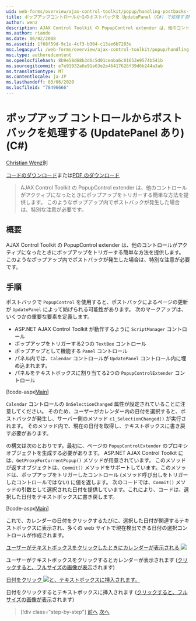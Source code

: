 ```yaml
---
uid: web-forms/overview/ajax-control-toolkit/popup/handling-postbacks-from-a-popup-control-with-an-updatepanel-cs
title: ポップアップコントロールからのポストバックを UpdatePanel (C#) で処理するMicrosoft Docs
author: wenz
description: AJAX Control Toolkit の PopupControl extender は、他のコントロールがアクティブになったときにポップアップをトリガーする簡単な方法を提供します。 特別な注意が必要です...
ms.author: riande
ms.date: 06/02/2008
ms.assetid: 1f68f59d-9c1e-4cf3-b304-c13ae6b7203e
msc.legacyurl: /web-forms/overview/ajax-control-toolkit/popup/handling-postbacks-from-a-popup-control-with-an-updatepanel-cs
msc.type: authoredcontent
ms.openlocfilehash: 8b9e58d68b3d6c5d01ceaba6c01653e9574b541b
ms.sourcegitcommit: e7e91932a6e91a63e2e46417626f39d6b244a3ab
ms.translationtype: MT
ms.contentlocale: ja-JP
ms.lasthandoff: 03/06/2020
ms.locfileid: "78496666"
---
```

# <a name="handling-postbacks-from-a-popup-control-with-an-updatepanel-c"></a>ポップアップ コントロールからポストバックを処理する (UpdatePanel あり) (C#)

[Christian Wenz](https://github.com/wenz)別

[コードのダウンロード](https://download.microsoft.com/download/9/3/f/93f8daea-bebd-4821-833b-95205389c7d0/PopupControl2.cs.zip)または[PDF のダウンロード](https://download.microsoft.com/download/2/d/c/2dc10e34-6983-41d4-9c08-f78f5387d32b/popupcontrol2CS.pdf)

> AJAX Control Toolkit の PopupControl extender は、他のコントロールがアクティブになったときにポップアップをトリガーする簡単な方法を提供します。 このようなポップアップ内でポストバックが発生した場合は、特別な注意が必要です。

## <a name="overview"></a>概要

AJAX Control Toolkit の PopupControl extender は、他のコントロールがアクティブになったときにポップアップをトリガーする簡単な方法を提供します。 このようなポップアップ内でポストバックが発生した場合は、特別な注意が必要です。

## <a name="steps"></a>手順

ポストバックで `PopupControl` を使用すると、ポストバックによるページの更新が `UpdatePanel` によって妨げられる可能性があります。 次のマークアップは、いくつかの重要な要素を定義します。

- ASP.NET AJAX Control Toolkit が動作するように `ScriptManager` コントロール
- ポップアップをトリガーする2つの `TextBox` コントロール
- ポップアップとして機能する `Panel` コントロール
- パネル内では、`Calendar` コントロールが `UpdatePanel` コントロール内に埋め込まれます。
- パネルをテキストボックスに割り当てる2つの `PopupControlExtender` コントロール

[!code-aspx[Main](handling-postbacks-from-a-popup-control-with-an-updatepanel-cs/samples/sample1.aspx)]

`Calendar` コントロールの `OnSelectionChanged` 属性が設定されていることに注意してください。 そのため、ユーザーがカレンダー内の日付を選択すると、ポストバックが発生し、サーバー側のメソッド `c1_SelectionChanged()` が実行されます。 そのメソッド内で、現在の日付を取得し、テキストボックスに書き戻す必要があります。

の構文は次のとおりです。最初に、ページの `PopupControlExtender` のプロキシオブジェクトを生成する必要があります。 ASP.NET AJAX Control Toolkit には、`GetProxyForCurrentPopup()` メソッドが用意されています。 このメソッドが返すオブジェクトは、`Commit()` メソッドをサポートしています。このメソッドは、ポップアップをトリガーしたコントロール (メソッド呼び出しをトリガーしたコントロールではない) に値を返します。 次のコードでは、`Commit()` メソッドの引数として選択された日付を提供しています。これにより、コードは、選択した日付をテキストボックスに書き戻します。

[!code-aspx[Main](handling-postbacks-from-a-popup-control-with-an-updatepanel-cs/samples/sample2.aspx)]

これで、カレンダーの日付をクリックするたびに、選択した日付が関連するテキストボックスに表示され、多くの web サイトで現在検出できる日付の選択コントロールが作成されます。

[ユーザーがテキストボックスをクリックしたときにカレンダーが表示される ![](handling-postbacks-from-a-popup-control-with-an-updatepanel-cs/_static/image2.png)](handling-postbacks-from-a-popup-control-with-an-updatepanel-cs/_static/image1.png)

ユーザーがテキストボックスをクリックするとカレンダーが表示されます ([クリックすると、フルサイズの画像が表示](handling-postbacks-from-a-popup-control-with-an-updatepanel-cs/_static/image3.png)されます)

[日付をクリック ![と、テキストボックスに挿入されます。](handling-postbacks-from-a-popup-control-with-an-updatepanel-cs/_static/image5.png)](handling-postbacks-from-a-popup-control-with-an-updatepanel-cs/_static/image4.png)

日付をクリックするとテキストボックスに挿入されます ([クリックすると、フルサイズの画像が表示](handling-postbacks-from-a-popup-control-with-an-updatepanel-cs/_static/image6.png)されます)

> [!div class="step-by-step"]
> [前へ](using-multiple-popup-controls-cs.md)
> [次へ](handling-postbacks-from-a-popup-control-without-an-updatepanel-cs.md)
